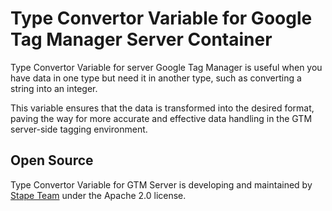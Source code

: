 # Type Convertor Variable for Google Tag Manager Server Container

Type Convertor Variable for server Google Tag Manager is useful when you have data in one type but need it in another type, such as converting a string into an integer.

This variable ensures that the data is transformed into the desired format, paving the way for more accurate and effective data handling in the GTM server-side tagging environment.

## Open Source

Type Convertor Variable for GTM Server is developing and maintained by [Stape Team](https://stape.io/) under the Apache 2.0 license.
